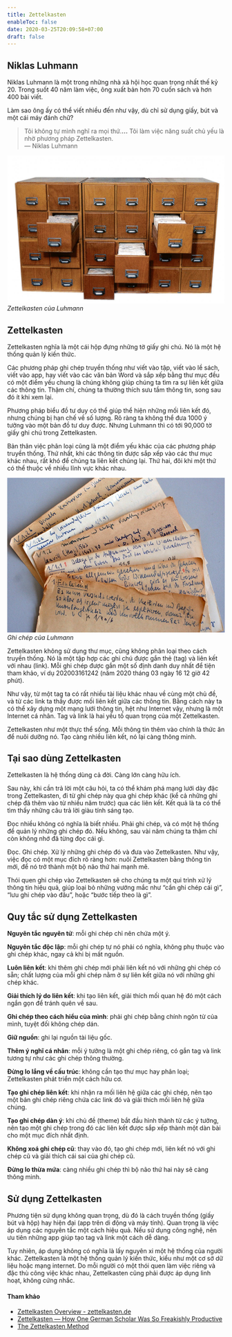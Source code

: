 ```yaml
---
title: Zettelkasten
enableToc: false
date: 2020-03-25T20:09:58+07:00
draft: false
---
```


## Niklas Luhmann

Niklas Luhmann là một trong những nhà xã hội học quan trọng nhất thế kỷ 20. Trong suốt 40 năm làm việc, ông xuất bản hơn 70 cuốn sách và hơn 400 bài viết.

Làm sao ông ấy có thể viết nhiều đến như vậy, dù chỉ sử dụng giấy, bút và một cái máy đánh chữ?

> Tôi không tự mình nghĩ ra mọi thứ.**...** Tôi làm việc năng suất chủ yếu là nhờ phương pháp Zettelkasten.  
> — Niklas Luhmann

![](../images/luhmann-zettelkasten.jpg)*Zettelkasten của Luhmann*

## Zettelkasten

Zettelkasten nghĩa là một cái hộp đựng những tờ giấy ghi chú. Nó là một hệ thống quản lý kiến thức.

Các phương pháp ghi chép truyền thống như viết vào tập, viết vào lề sách, viết vào app, hay viết vào các văn bản Word và sắp xếp bằng thư mục đều có một điểm yếu chung là chúng không giúp chúng ta tìm ra sự liên kết giữa các thông tin. Thậm chí, chúng ta thường thích sưu tầm thông tin, song sau đó ít khi xem lại.

Phương pháp biểu đồ tư duy có thể giúp thể hiện những mối liên kết đó, nhưng chúng bị hạn chế về số lượng. Rõ ràng ta không thể đưa 1000 ý tưởng vào một bản đồ tư duy được. Nhưng Luhmann thì có tới 90,000 tờ giấy ghi chú trong Zettelkasten.

Bản thân việc phân loại cũng là một điểm yếu khác của các phương pháp truyền thống. Thứ nhất, khi các thông tin được sắp xếp vào các thư mục khác nhau, rất khó để chúng ta liên kết chúng lại. Thứ hai, đôi khi một thứ có thể thuộc về nhiều lĩnh vực khác nhau.

![](../images/luhmann-zettel.jpg)*Ghi chép của Luhmann*

Zettelkasten không sử dụng thư mục, cũng không phân loại theo cách truyền thống. Nó là một tập hợp các ghi chú được gắn thẻ (tag) và liên kết với nhau (link). Mỗi ghi chép được gắn một số định danh duy nhất để tiện tham khảo, ví dụ 202003161242 (năm 2020 tháng 03 ngày 16 12 giờ 42 phút).

Như vậy, từ một tag ta có rất nhiều tài liệu khác nhau về cùng một chủ đề, và từ các link ta thấy được mối liên kết giữa các thông tin. Bằng cách này ta có thể xây dựng một mạng lưới thông tin, hệt như Internet vậy, nhưng là một Internet cá nhân. Tag và link là hai yếu tố quan trọng của một Zettelkasten.

Zettelkasten như một thực thể sống. Mỗi thông tin thêm vào chính là thức ăn để nuôi dưỡng nó. Tạo càng nhiều liên kết, nó lại càng thông minh.

## Tại sao dùng Zettelkasten

Zettelkasten là hệ thống dùng cả đời. Càng lớn càng hữu ích.

Sau này, khi cần trả lời một câu hỏi, ta có thể khám phá mạng lưới dày đặc trong Zettelkasten, đi từ ghi chép này qua ghi chép khác (kể cả những ghi chép đã thêm vào từ nhiều năm trước) qua các liên kết. Kết quả là ta có thể tìm thấy những câu trả lời giàu tính sáng tạo.

Đọc nhiều không có nghĩa là biết nhiều. Phải ghi chép, và có một hệ thống để quản lý những ghi chép đó. Nếu không, sau vài năm chúng ta thậm chí còn không nhớ đã từng đọc cái gì.

Đọc. Ghi chép. Xử lý những ghi chép đó và đưa vào Zettelkasten. Như vậy, việc đọc có một mục đích rõ ràng hơn: nuôi Zettelkasten bằng thông tin mới, để nó trở thành một bộ não thứ hai mạnh mẽ.

Thói quen ghi chép vào Zettelkasten sẽ cho chúng ta một qui trình xử lý thông tin hiệu quả, giúp loại bỏ những vướng mắc như “cần ghi chép cái gì”, “lưu ghi chép vào đâu”, hoặc “bước tiếp theo là gì”.

## Quy tắc sử dụng Zettelkasten

**Nguyên tắc nguyên tử**: mỗi ghi chép chỉ nên chứa một ý.

**Nguyên tắc độc lập**: mỗi ghi chép tự nó phải có nghĩa, không phụ thuộc vào ghi chép khác, ngay cả khi bị mất nguồn.

**Luôn liên kết**: khi thêm ghi chép mới phải liên kết nó với những ghi chép có sẵn; chất lượng của mỗi ghi chép nằm ở sự liên kết giữa nó với những ghi chép khác.

**Giải thích lý do liên kết**: khi tạo liên kết, giải thích mối quan hệ đó một cách ngắn gọn để tránh quên về sau.

**Ghi chép theo cách hiểu của mình**: phải ghi chép bằng chính ngôn từ của mình, tuyệt đối không chép dán.

**Giữ nguồn**: ghi lại nguồn tài liệu gốc.

**Thêm ý nghĩ cá nhân**: mỗi ý tưởng là một ghi chép riêng, có gắn tag và link tương tự như các ghi chép thông thường.

**Đừng lo lắng về cấu trúc**: không cần tạo thư mục hay phân loại; Zettelkasten phát triển một cách hữu cơ.

**Tạo ghi chép liên kết**: khi nhận ra mối liên hệ giữa các ghi chép, nên tạo một bản ghi chép riêng chứa các link đó và giải thích mối liên hệ giữa chúng.

**Tạo ghi chép dàn ý**: khi chủ đề (theme) bắt đầu hình thành từ các ý tưởng, nên tạo một ghi chép trong đó các liên kết được sắp xếp thành một dàn bài cho một mục đích nhất định.

**Không xoá ghi chép cũ**: thay vào đó, tạo ghi chép mới, liên kết nó với ghi chép cũ và giải thích cái sai của ghi chép cũ.

**Đừng lo thừa mứa**: càng nhiều ghi chép thì bộ não thứ hai này sẽ càng thông minh.

## Sử dụng Zettelkasten

Phương tiện sử dụng không quan trọng, dù đó là cách truyền thống (giấy bút và hộp) hay hiện đại (app trên di động và máy tính). Quan trọng là việc áp dụng các nguyên tắc một cách hiệu quả. Nếu sử dụng công nghệ, nên ưu tiên những app giúp tạo tag và link một cách dễ dàng.

Tuy nhiên, áp dụng không có nghĩa là lấy nguyên xi một hệ thống của người khác. Zettelkasten là một hệ thống quản lý kiến thức, kiểu như một cơ sở dữ liệu hoặc mạng internet. Do mỗi người có một thói quen làm việc riêng và đặc thù công việc khác nhau, Zettelkasten cũng phải được áp dụng linh hoạt, không cứng nhắc.

#### Tham khảo

- [Zettelkasten Overview - zettelkasten.de](https://zettelkasten.de/posts/overview/)
- [Zettelkasten — How One German Scholar Was So Freakishly Productive](https://writingcooperative.com/zettelkasten-how-one-german-scholar-was-so-freakishly-productive-997e4e0ca125)
- [The Zettelkasten Method](https://www.lesswrong.com/posts/NfdHG6oHBJ8Qxc26s/the-zettelkasten-method-1)
